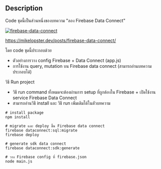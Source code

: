 ## Description 

Code ชุดนี้เป็นส่วนหนึ่งของบทความ "ลอง Firebase Data Connect"

[![firebase-data-connect](https://mikelopster.dev/img/thumbnail-blogs/firebase-data-connect.webp)](https://mikelopster.dev/posts/firebase-data-connect/)

https://mikelopster.dev/posts/firebase-data-connect/

โดย code ชุดนี้ประกอบด้วย
- ตัวอย่างการวาง config Firebase + Data Connect (app.js)
- การใช้งาน query, mutation บน Firebase data connect (สามารถอ่านบทความประกอบได้)

วิธี Run project
- วิธี run command ทั้งหมดจะต้องผ่านการ setup ที่ถูกต้องใน Firebase + เปิดใช้งาน service Firebase Data Connect
- สามารถอ่านวิธี install และ วิธี run เพิ่มเติมได้ในตัวบทความ

```shell
# install package
npm install

# migrate และ deploy ขึ้น Firebase data connect
firebase dataconnect:sql:migrate
firebase deploy

# generate sdk data connect
firebase dataconnect:sdk:generate

# วาง Firebase config ที่ firebase.json
node main.js
```
